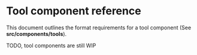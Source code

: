 # Tool component reference

This document outlines the format requirements for a tool component (See **src/components/tools**).

TODO, tool components are still WIP
